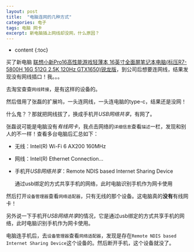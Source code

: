 ```yaml
---
layout: post
title:  "电脑连网的几种方式"
categories: 电子
tags: 电脑 网卡
excerpt: 新电脑插上网线却没网，什么原因？
---
```


* content
{:toc}

买了新电脑 [联想小新Pro16高性能游戏轻薄本 16英寸全面屏笔记本电脑(标压R7-5800H 16G 512G 2.5K 120Hz GTX1650)锐龙版](https://item.jd.com/100011175665.html)，到公司后想要连网线，结果发现没有网线插口！我。。。

去淘宝查查`网线转接`，是有这样的设备的。

然后借用了张磊的扩展坞，一头连网线，一头连电脑的type-c，结果还是没网！

什么鬼？？那就把网线拔了，换成手机开*USB网络共享*，有网了。

张磊说可能是电脑没有*有线网卡*，我点击网络的`详细信息`查看`描述`一栏，发现和别人的不一样！查看多台电脑后汇总如下：
- 无线：Intel(R) Wi-Fi 6 AX200 160MHz
- 网线：Intel(R) Ethernet Connection...
- 手机开*USB网络共享*：Remote NDIS based Internet Sharing Device

    通过usb绑定的方式共享手机的网络，此时电脑识别手机作为网卡使用

然后打开`设备管理器`查看`网络适配器`，只有无线的那个设备。这电脑真的**没有**有线网卡！

另外说一下手机开*USB网络共享*的情况，它是通过usb绑定的方式共享手机的网络，此时电脑识别手机作为网卡使用。

电脑连手机后，去`设备管理器`查看`网络适配器`，发现是存在`Remote NDIS based Internet Sharing Device`这个设备的。然后断开手机，这个设备就没了。